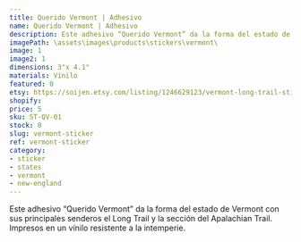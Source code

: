 ```yaml
---
title: Querido Vermont | Adhesivo
name: Querido Vermont | Adhesivo
description: Este adhesivo “Querido Vermont” da la forma del estado de Vermont con sus principales senderos el Long Trail y la sección del Apalachian Trail. Impresos en un vínilo resistente a la intemperie.
imagePath: \assets\images\products\stickers\vermont\
image: 1
image2: 1
dimensions: 3"x 4.1"
materials: Vínilo
featured: 0
etsy: https://soijen.etsy.com/listing/1246629123/vermont-long-trail-sticker-weatherproof?utm_source=Copy&utm_medium=ListingManager&utm_campaign=Share&utm_term=so.lmsm&share_time=1695262090869
shopify: 
price: 5
sku: ST-QV-01
stock: 0
slug: vermont-sticker
ref: vermont-sticker
category:
- sticker
- states
- vermont
- new-england
---
```

Este adhesivo “Querido Vermont” da la forma del estado de Vermont con sus principales senderos el Long Trail y la sección del Apalachian Trail. Impresos en un vínilo resistente a la intemperie.
